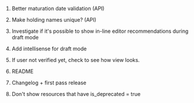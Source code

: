 1. Better maturation date validation (API)
2. Make holding names unique? (API)

8. Investigate if it's possible to show in-line editor recommendations during draft mode
9. Add intellisense for draft mode
10. If user not verified yet, check to see how view looks.
11. README
12. Changelog + first pass release
13. Don't show resources that have is_deprecated = true